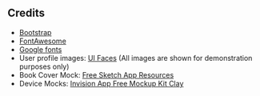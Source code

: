 ## Credits
- [Bootstrap](https://getbootstrap.com/)
- [FontAwesome](https://fortawesome.github.io/Font-Awesome/)
- [Google fonts](https://fonts.google.com/)
- User profile images: [UI Faces](https://uifaces.co/) (All images are shown for demonstration purposes only)
- Book Cover Mock: [Free Sketch App Resources](https://www.sketchappsources.com/free-source/1563-book-cover-template-sketch-freebie-resource.html)
- Device Mocks: [Invision App Free Mockup Kit Clay](https://www.invisionapp.com/inside-design/design-resources/clay-device-mockup-kit/)
